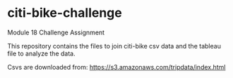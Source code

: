 # citi-bike-challenge
Module 18 Challenge Assignment

This repository contains the files to join citi-bike csv data and the tableau file to analyze the data.

Csvs are downloaded from: https://s3.amazonaws.com/tripdata/index.html

